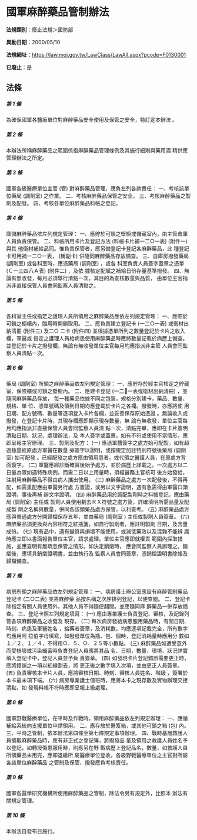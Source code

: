 # 國軍麻醉藥品管制辦法

**法規類別**：廢止法規＞國防部

**異動日期**：2000/05/10  

**法規網址**：https://law.moj.gov.tw/LawClass/LawAll.aspx?pcode=F0130001

**已廢止**：是



## 法條
##### 第 1 條
為確保國軍各醫療單位對麻醉藥品安全使用及保管之安全，特訂定本辦法
。

##### 第 2 條
本辦法所稱麻醉藥品之範圍係指麻醉藥品管理條例及其施行細則與藥用酒
精供應管理辦法之所定。

##### 第 3 條
國軍各級醫療單位主官 (管) 對麻醉藥品管理，應負左列各款責任：
一、考核該單位藥局 (調劑室) 之作業。
二、考核麻醉藥品保管之安全。
三、考核麻醉藥品之製劑及配發。
四、考核各單位麻醉藥品料帳之登記。


##### 第 4 條
庫儲麻醉藥品依左列規定管理：
一、應貯於可鎖之壁櫥或儲藏室內，由主管倉庫人員負責保管。
二、料帳所用卡片及登記方法 (料帳卡片補一二○一表)  (附件一) 與其
    他衛材補給品同。惟負責保管者，應另備登記卡登記各麻醉藥品，此
    種登記卡可用補一二○一表， (稱副卡) 併隨同麻醉藥品存放備查。
三、自庫房撥發藥局 (調劑室) 或各科室時，應憑藥局 (調劑室) ，或各
    科室負責人員簽字蓋章之憑單 (Ｃ一三四八Ａ表)  (附件二) ，及依
    據核定配賦之補給日份存量基準撥發。
四、無論有無收發，每月必須舉行清點一次，其目的為查核數量與品質，
    由單位主官指派非直接保管人員會同監察人員清點之。

##### 第 5 條
各科室主任或指定之護理人員所領用之麻醉藥品應依左列規定管理：
一、應貯於可鎖之櫥櫃內，臨用時開鎖取用。
二、應負責建立登記卡 (一二○一表) 或衛材出納清冊 (附件三) 及二○
    二卡 (附件四) 並根據憑單所列之數量登記於卡片之收入欄，軍醫或
    指定之護理人員給病患使用麻醉藥品時應將數量記載於病歷上備查。
    並登記於卡片之撥發欄，無論有無收發單位主官每月均應指派非主管
    人員會同監察人員清點一次。

##### 第 6 條
藥局 (調劑室) 所領之麻醉藥品依左列規定管理：
一、應貯存於經主官核定之貯藏室、保險櫃或可鎖之壁櫥內。
二、應建卡登記 (一二一表或衛材出納清冊) ，並隨同麻醉藥品存放，
    每一種藥品依據不同之包裝，規格分別建卡，藥品、數量、規格、單
    位、憑單號碼及領到日期均應登載於卡片之各欄。撥發時，亦應將使
    用日期、配方號碼、數量等逐項登入卡片各欄，並妥善保存原始憑證
    。無論收入或撥發，在登記卡片時，其現存欄應即顯示現存數量，無
    論有無收發，單位主官每月均應指派非直接保管人員會同監察人員清
    點一次，清點完畢，應即在卡片簽明清點日期、狀況、處理辦法，及
    本人簽字或蓋章。如有不符或使用不當情形，應即呈報主官辦理。
三、製劑及配方：
 (一) 應憑軍醫簽字之處方始可配製。如有超過極量經原處方軍醫在數量
      旁簽字以證明，或按規定加註特別符號後藥局 (調劑室) 始可配發
      。已經配發之處方應由領用患者，或代領之醫護人員，在原處方背
      面簽字。
 (二) 軍醫應經診斷確實後始予處方，並於病歷上詳載之。一次處方以二
      日量為限如遇特殊病例，而需二日以上用量時，須經醫務主官核可
      後方始發給，注射用麻醉藥品不得由病人攜出使用。
 (三) 麻醉藥品之處方一次配發後，不得再配，如需重配應由軍醫另行處
      方簽證，或另以文字證明，遇有急需得由軍醫口頭證明，事後再補
      辦文字證明。
 (四) 麻醉藥品用於調配製劑時之料帳登記，應由藥局 (調劑室) 主任或
      製劑人員使用劃去ＲＸ符號之處方簽，詳確填明所需品量及配成製
      劑之名稱與數量，併同各該類藥品處方保管，以利查考。
 (五) 麻醉藥品處方應與普通處方分開歸檔保存五年，並由藥局 (調劑室
      ) 主任或製劑人員簽章。
 (六) 麻醉藥品須更換與內容相符之紅瓶箋，如自行製劑者，應註明製劑
      日期，及含量成份。
 (七) 現有品中，遇有變質與損壞不能使用，或減低藥效以及混雜不能辨
      識時應立即以書面報告單位主官，請求處理。單位主官應即就權責
      範圍內採取措施，並應查明有無疏忽保管之情形。如決定銷燬時，
      應會同監察人員辦理之。銷燬後，應填具銷燬證明書，並由執行及
      監察人員會同簽章，憑銷燬證明書除帳及歸檔備查。


##### 第 7 條
病房所領之麻醉藥品依左列規定管理：
一、病房護士辦公室應設有麻醉管制藥品登記卡 (二○二表) 並將麻醉藥
    品按名稱之次序排列登記，以便查閱。
二、登記卡除指定有關人員使用外，其他人員不得隨便翻閱。並應隨同麻
    醉藥品一併存放備查。
三、登記卡照左列規定填寫：
 (一) 應由專業護士負責登記、審核，及記錄列管各項麻醉藥品之收發及
      現存。
 (二) 每次病房發給病患服用藥品時，有關日期、時刻、病患及軍醫姓名
      ，給藥者簽章，及消耗數，均應逐項記載完全，所有數字均應用阿
      拉伯字母填寫，如撥發單位為瓶、包、個時，登記消耗量時應用分
      數如１／２、１／４，不得用○．５、○．２５等小數點。
 (三) 麻醉藥品如遭受意外而受損壞或污染細菌時負責登記人員應將其品
      名、日期，數量、環境、狀況詳實填入登記卡中，登記人員並予負
      責簽章。
 (四) 如發現卡片登記錯誤需要更正時，應將錯誤之一項以紅線劃去，將
      更正後之數字填入次項，並由更正人員簽章。
 (五) 負責審核本卡片人員，應將審核日期、時刻、審核人員姓名、階級
      ，簽署於本卡最末項下端。
 (六) 病房專業護士值班時，應將本卡之現存數及實物辦理交接清點，如
      發現料帳不符時應即呈報上級處理。


##### 第 8 條
國軍野戰醫療單位，在平時及作戰時，領用麻醉藥品依左列規定辦理：
一、應循補給系統向支援單位申請領用。
二、應存放於醫笈箱，或其他可鎖之箱 (包) 內。
三、平時之管制，依本辦法第四條至第七條規定事項辦理。
四、戰時基層救護人員領取麻醉藥品時，應有非正式之登記簿，將撥發品
    量及領用之救護人員姓名予以登記，如轉授傷患服用時，則應另在野
    戰病歷上登記品名，數量，如救護人員所領藥品未用完，應即退繳所
    屬醫療單位登收，各級野戰醫療單位之主官對所屬各該單位麻醉藥品
    之管制及保管、撥發應負考核責任。


##### 第 9 條
國軍各醫學研究機構所使用麻醉藥品之管制，除法令另有規定外，比照本
辦法有關規定管理。

##### 第 10 條
本辦法自發布日施行。



